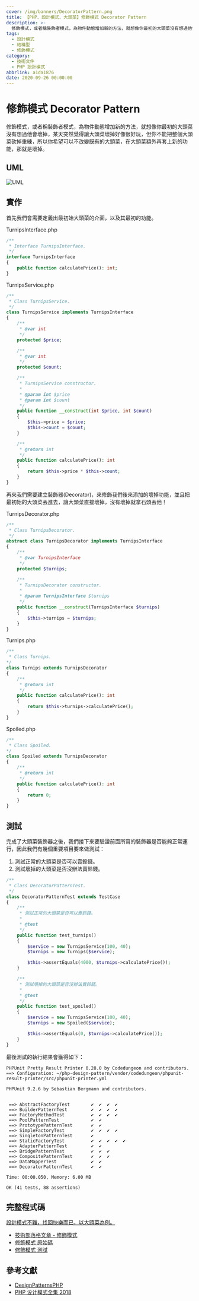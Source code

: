 ```yaml
---
cover: /img/banners/DecoratorPattern.png
title: 【PHP、設計模式、大頭菜】修飾模式 Decorator Pattern
description: >-
  修飾模式，或者稱裝飾者模式，為物件動態增加新的方法，就想像你最初的大頭菜沒有想過他會壞掉，某天突然覺得讓大頭菜壞掉好像很好玩，但你不能把整個大頭菜砍掉重練，所以你希望可以不改變既有的大頭菜，在大頭菜額外再套上新的功能，那就是壞掉。
tags:
  - 設計模式
  - 結構型
  - 修飾模式
category:
  - 技術文件
  - PHP 設計模式
abbrlink: a1da1876
date: 2020-09-26 00:00:00
---
```


# 修飾模式 Decorator Pattern
修飾模式，或者稱裝飾者模式，為物件動態增加新的方法，就想像你最初的大頭菜沒有想過他會壞掉，某天突然覺得讓大頭菜壞掉好像很好玩，但你不能把整個大頭菜砍掉重練，所以你希望可以不改變既有的大頭菜，在大頭菜額外再套上新的功能，那就是壞掉。

## UML
![UML](https://raw.githubusercontent.com/Kantai235/php-design-pattern/master/DesignPatterns/Structural/DecoratorPattern/UML.png)

## 實作
首先我們會需要定義出最初始大頭菜的介面，以及其最初的功能。

TurnipsInterface.php
```php
/**
 * Interface TurnipsInterface.
 */
interface TurnipsInterface
{
    public function calculatePrice(): int;
}
```

TurnipsService.php
```php
/**
 * Class TurnipsService.
 */
class TurnipsService implements TurnipsInterface
{
    /**
     * @var int
     */
    protected $price;

    /**
     * @var int
     */
    protected $count;

    /**
     * TurnipsService constructor.
     * 
     * @param int $price
     * @param int $count
     */
    public function __construct(int $price, int $count)
    {
        $this->price = $price;
        $this->count = $count;
    }

    /**
     * @return int
     */
    public function calculatePrice(): int
    {
        return $this->price * $this->count;
    }
}
```

再來我們需要建立裝飾器(Decorator)，來修飾我們後來添加的壞掉功能，並且把最初始的大頭菜丟進去，讓大頭菜直接壞掉，沒有壞掉就拿石頭丟他！

TurnipsDecorator.php
```php
/**
 * Class TurnipsDecorator.
 */
abstract class TurnipsDecorator implements TurnipsInterface
{
    /**
     * @var TurnipsInterface
     */
    protected $turnips;

    /**
     * TurnipsDecorator constructor.
     * 
     * @param TurnipsInterface $turnips
     */
    public function __construct(TurnipsInterface $turnips)
    {
        $this->turnips = $turnips;
    }
}
```

Turnips.php
```php
/**
 * Class Turnips.
*/
class Turnips extends TurnipsDecorator
{
    /**
     * @return int
     */
    public function calculatePrice(): int
    {
        return $this->turnips->calculatePrice();
    }
}
```

Spoiled.php
```php
/**
 * Class Spoiled.
*/
class Spoiled extends TurnipsDecorator
{
    /**
     * @return int
     */
    public function calculatePrice(): int
    {
        return 0;
    }
}
```

## 測試
完成了大頭菜裝飾器之後，我們接下來要驗證前面所寫的裝飾器是否能夠正常運行，因此我們有幾個重要項目要來做測試：
1. 測試正常的大頭菜是否可以賣鈴錢。
2. 測試壞掉的大頭菜是否沒辦法賣鈴錢。

```php
/**
 * Class DecoratorPatternTest.
 */
class DecoratorPatternTest extends TestCase
{
    /**
     * 測試正常的大頭菜是否可以賣鈴錢。
     * 
     * @test
     */
    public function test_turnips()
    {
        $service = new TurnipsService(100, 40);
        $turnips = new Turnips($service);

        $this->assertEquals(4000, $turnips->calculatePrice());
    }

    /**
     * 測試壞掉的大頭菜是否沒辦法賣鈴錢。
     * 
     * @test
     */
    public function test_spoiled()
    {
        $service = new TurnipsService(100, 40);
        $turnips = new Spoiled($service);

        $this->assertEquals(0, $turnips->calculatePrice());
    }
}
```

最後測試的執行結果會獲得如下：

```
PHPUnit Pretty Result Printer 0.28.0 by Codedungeon and contributors.
==> Configuration: ~/php-design-pattern/vendor/codedungeon/phpunit-result-printer/src/phpunit-printer.yml

PHPUnit 9.2.6 by Sebastian Bergmann and contributors.


 ==> AbstractFactoryTest        ✔  ✔  ✔  ✔  
 ==> BuilderPatternTest         ✔  ✔  ✔  ✔  
 ==> FactoryMethodTest          ✔  ✔  ✔  ✔  
 ==> PoolPatternTest            ✔  ✔  
 ==> PrototypePatternTest       ✔  ✔  
 ==> SimpleFactoryTest          ✔  ✔  ✔  ✔  
 ==> SingletonPatternTest       ✔  
 ==> StaticFactoryTest          ✔  ✔  ✔  ✔  ✔  
 ==> AdapterPatternTest         ✔  ✔  
 ==> BridgePatternTest          ✔  ✔  ✔  
 ==> CompositePatternTest       ✔  ✔  ✔  
 ==> DataMapperTest             ✔  ✔  
 ==> DecoratorPatternTest       ✔  ✔  

Time: 00:00.050, Memory: 6.00 MB

OK (41 tests, 88 assertions)
```

## 完整程式碼
[設計模式不難，找回快樂而已，以大頭菜為例。](https://github.com/Kantai235/php-design-pattern)
- [技術部落格文章 - 修飾模式](https://kantai235.github.io/DecoratorPattern)
- [修飾模式 原始碼](https://github.com/Kantai235/php-design-pattern/tree/master/DesignPatterns/Structural/DecoratorPattern)
- [修飾模式 測試](https://github.com/Kantai235/php-design-pattern/tree/master/Tests/Structural/DecoratorPatternTest.php)

## 參考文獻
- [DesignPatternsPHP](https://github.com/domnikl/DesignPatternsPHP)
- [PHP 设计模式全集 2018](https://learnku.com/docs/php-design-patterns/2018)
